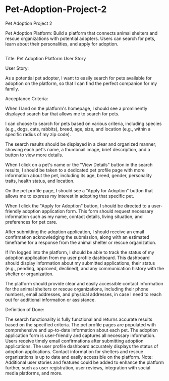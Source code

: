 # Pet-Adoption-Project-2
Pet Adoption Project 2


Pet Adoption Platform: Build a platform that connects animal shelters and rescue organizations with potential adopters. Users can search for pets, learn about their personalities, and apply for adoption.

##


###

Title: Pet Adoption Platform User Story

User Story:

As a potential pet adopter, I want to easily search for pets available for adoption on the platform, so that I can find the perfect companion for my family.

Acceptance Criteria:

When I land on the platform's homepage, I should see a prominently displayed search bar that allows me to search for pets.

I can choose to search for pets based on various criteria, including species (e.g., dogs, cats, rabbits), breed, age, size, and location (e.g., within a specific radius of my zip code).

The search results should be displayed in a clear and organized manner, showing each pet's name, a thumbnail image, brief description, and a button to view more details.

When I click on a pet's name or the "View Details" button in the search results, I should be taken to a dedicated pet profile page with more information about the pet, including its age, breed, gender, personality traits, health status, and location.

On the pet profile page, I should see a "Apply for Adoption" button that allows me to express my interest in adopting that specific pet.

When I click the "Apply for Adoption" button, I should be directed to a user-friendly adoption application form. This form should request necessary information such as my name, contact details, living situation, and preferences for pet care.

After submitting the adoption application, I should receive an email confirmation acknowledging the submission, along with an estimated timeframe for a response from the animal shelter or rescue organization.

If I'm logged into the platform, I should be able to track the status of my adoption application from my user profile dashboard. This dashboard should display information about my submitted applications, their status (e.g., pending, approved, declined), and any communication history with the shelter or organization.

The platform should provide clear and easily accessible contact information for the animal shelters or rescue organizations, including their phone numbers, email addresses, and physical addresses, in case I need to reach out for additional information or assistance.

Definition of Done:

The search functionality is fully functional and returns accurate results based on the specified criteria.
The pet profile pages are populated with comprehensive and up-to-date information about each pet.
The adoption application form is user-friendly and captures all necessary information.
Users receive timely email confirmations after submitting adoption applications.
The user profile dashboard accurately displays the status of adoption applications.
Contact information for shelters and rescue organizations is up to date and easily accessible on the platform.
Note: Additional user stories and features could be added to enhance the platform further, such as user registration, user reviews, integration with social media platforms, and more.

